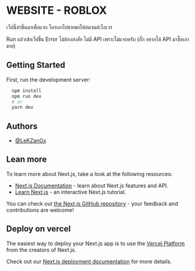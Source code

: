 
# WEBSITE - ROBLOX

เว็ปนี้ทำขึ้นมาเพื่อแจก ไครเอาไปขายขอให้ล่มจมส่ะไอเวร

Run แล้วเข้าเว็ปขึ้น Error ไม่ต้องสงสัย ไม่มี API เพราะไม่แจกครับ (กั๊ก อยากได้ API มาซื้อเอาขาย)
## Getting Started

First, run the development server:

```bash
  npm install
  npm run dev
  # or
  yarn dev
```

## Authors

- [@LeKZanGx](https://www.github.com/LeKZanGx)


## Lean more

To learn more about Next.js, take a look at the following resources:

- [Next.js Documentation](https://nextjs.org/docs) - learn about Next.js features and API.
- [Learn Next.js](https://nextjs.org/learn) - an interactive Next.js tutorial.

You can check out [the Next.js GitHub repository](https://github.com/vercel/next.js/) - your feedback and contributions are welcome!
## Deploy on vercel

The easiest way to deploy your Next.js app is to use the [Vercel Platform](https://vercel.com/new?utm_medium=default-template&filter=next.js&utm_source=create-next-app&utm_campaign=create-next-app-readme) from the creators of Next.js.

Check out our [Next.js deployment documentation](https://nextjs.org/docs/deployment) for more details.